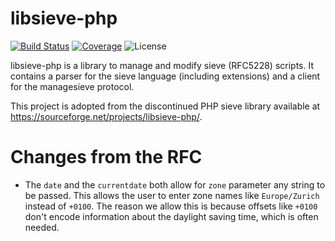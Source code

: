 libsieve-php
============

[![Build Status](https://img.shields.io/travis-ci/ProtonMail/libsieve-php.svg?style=flat-square)](https://travis-ci.org/ProtonMail/libsieve-php)
[![Coverage](https://codecov.io/gh/ProtonMail/libsieve-php/branch/master/graph/badge.svg)](https://codecov.io/gh/ProtonMail/libsieve-php)
![License](https://img.shields.io/github/license/ProtonMail/libsieve-php.svg?style=flat-square)

libsieve-php is a library to manage and modify sieve (RFC5228) scripts. It contains a parser for the sieve language (including extensions) and a client for the managesieve protocol.

This project is adopted from the discontinued PHP sieve library available at https://sourceforge.net/projects/libsieve-php/.

Changes from the RFC
====================

 - The `date` and the `currentdate` both allow for `zone` parameter any string to be passed.
   This allows the user to enter zone names like `Europe/Zurich` instead of `+0100`. 
    The reason we allow this is because offsets like `+0100` don't encode information about the 
    daylight saving time, which is often needed.
